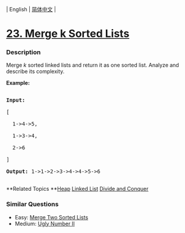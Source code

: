 | English | [简体中文](README.md) |

# [23. Merge k Sorted Lists](https://leetcode-cn.com/problems/merge-k-sorted-lists)
 ### Description
<p>Merge <em>k</em> sorted linked lists and return it as one sorted list. Analyze and describe its complexity.</p>

<p><strong>Example:</strong></p>

<pre>
<strong>Input:</strong>
[
&nbsp; 1-&gt;4-&gt;5,
&nbsp; 1-&gt;3-&gt;4,
&nbsp; 2-&gt;6
]
<strong>Output:</strong> 1-&gt;1-&gt;2-&gt;3-&gt;4-&gt;4-&gt;5-&gt;6
</pre>

**Related Topics	**[Heap](https://leetcode-cn.com/tag/heap) [Linked List](https://leetcode-cn.com/tag/linked-list) [Divide and Conquer](https://leetcode-cn.com/tag/divide-and-conquer) 

### Similar Questions
 - Easy:	[Merge Two Sorted Lists](https://leetcode-cn.com/problems/merge-two-sorted-lists) 
 - Medium:	[Ugly Number II](https://leetcode-cn.com/problems/ugly-number-ii) 
